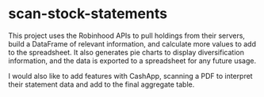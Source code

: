 # scan-stock-statements
This project uses the Robinhood APIs to pull holdings from their servers, build a DataFrame of relevant information, and calculate more values to add to the spreadsheet. It also generates pie charts to display diversification information, and the data is exported to a spreadsheet for any future usage.

I would also like to add features with CashApp, scanning a PDF to interpret their statement data and add to the final aggregate table.
